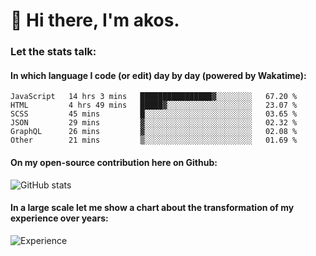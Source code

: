 # 👋 Hi there, I'm akos. 


### Let the stats talk:


#### In which language I code (or edit) day by day (powered by Wakatime): 

<!--START_SECTION:waka-->

```text
JavaScript   14 hrs 3 mins   ████████████████▓░░░░░░░░   67.20 %
HTML         4 hrs 49 mins   █████▓░░░░░░░░░░░░░░░░░░░   23.07 %
SCSS         45 mins         █░░░░░░░░░░░░░░░░░░░░░░░░   03.65 %
JSON         29 mins         ▓░░░░░░░░░░░░░░░░░░░░░░░░   02.32 %
GraphQL      26 mins         ▓░░░░░░░░░░░░░░░░░░░░░░░░   02.08 %
Other        21 mins         ▒░░░░░░░░░░░░░░░░░░░░░░░░   01.69 %
```

<!--END_SECTION:waka-->

#### On my open-source contribution here on Github:
 
![GitHub stats](https://github-readme-stats.vercel.app/api?username=akosbalasko)

#### In a large scale let me show a chart about the transformation of my experience over years:   

![Experience](https://cr-skills-chart-widget.azurewebsites.net/api/api?username=akosbalasko)
